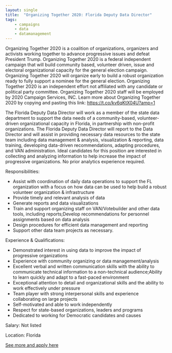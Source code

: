 ```yaml
---
layout: single
title:  "Organizing Together 2020: Florida Deputy Data Director"
tags: 
    - campaigns
    - data
    - datamanagement
---
```


Organizing Together 2020 is a coalition of organizations, organizers and activists working together to advance progressive issues and defeat President Trump. Organizing Together 2020 is a federal independent campaign that will build community based, volunteer driven, issue and electoral organizational capacity for the general election campaign. Organizing Together 2020 will organize early to build a robust organization ready to fully support a nominee for the general election. Organizing Together 2020 is an independent effort not affiliated with any candidate or political party committee. Organizing Together 2020 staff will be employed by 2020 Campaign Services, INC.  Learn more about Organizing Together 2020 by copying and pasting this link: https://t.co/kv6qKtX04U?amp=1

The Florida Deputy Data Director will work as a member of the state data department to support the data needs of a community-based, volunteer-driven organizational capacity in Florida, in partnership with non-profit organizations. The Florida Deputy Data Director will report to the Data Director and will assist in providing necessary data resources to the state team including data management & analysis, visualization & reporting, data training, developing data-driven recommendations, adapting procedures, and VAN administration. Ideal candidates for this position are interested in collecting and analyzing information to help increase the impact of progressive organizations. No prior analytics experience required.


Responsibilities:
* Assist with coordination of daily data operations to support the FL organization with a focus on how data can be used to help build a robust volunteer organization & infrastructure
* Provide timely and relevant analysis of data
* Generate reports and data visualizations
* Train and support organizing staff on VAN/Votebuilder and other data tools, including reports;Develop recommendations for personnel assignments based on data analysis
* Design procedures for efficient data management and reporting
* Support other data team projects as necessary.


Experience & Qualifications:
* Demonstrated interest in using data to improve the impact of progressive organizations
* Experience with community organizing or data management/analysis
* Excellent verbal and written communication skills with the ability to communicate technical information to a non-technical audience;Ability to learn quickly and adapt to a fast-paced environment
* Exceptional attention to detail and organizational skills and the ability to work effectively under pressure
* Team player with strong interpersonal skills and experience collaborating on large projects
* Self-motivated and able to work independently
* Respect for state-based organizations, leaders and programs
* Dedicated to working for Democratic candidates and causes


Salary: Not listed

Location: Florida


[See more and apply here](https://jobs.lever.co/2020campaignservices/89b6b0d5-ed70-41c1-8bf7-27184ff87744)
